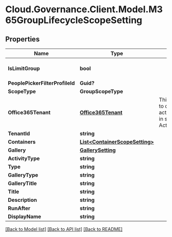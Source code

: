 # Cloud.Governance.Client.Model.M365GroupLifecycleScopeSetting
## Properties

Name | Type | Description | Notes
------------ | ------------- | ------------- | -------------
**IsLimitGroup** | **bool** |  | [optional] [default to false]
**PeoplePickerFilterProfileId** | **Guid?** |  | [optional] 
**ScopeType** | **GroupScopeType** |  | [optional] 
**Office365Tenant** | [**Office365Tenant**](Office365Tenant.md) | This class is used to deserialize the activity tree node in service ActivityGalleryFlow | [optional] 
**TenantId** | **string** |  | [optional] 
**Containers** | [**List&lt;ContainerScopeSetting&gt;**](ContainerScopeSetting.md) |  | [optional] 
**Gallery** | [**GallerySetting**](GallerySetting.md) |  | [optional] 
**ActivityType** | **string** |  | [optional] 
**Type** | **string** |  | [optional] 
**GalleryType** | **string** |  | [optional] 
**GalleryTitle** | **string** |  | [optional] 
**Title** | **string** |  | [optional] 
**Description** | **string** |  | [optional] 
**RunAfter** | **string** |  | [optional] 
**DisplayName** | **string** |  | [optional] 

[[Back to Model list]](../README.md#documentation-for-models) [[Back to API list]](../README.md#documentation-for-api-endpoints) [[Back to README]](../README.md)

